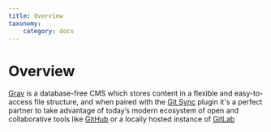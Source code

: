 ```yaml
---
title: Overview
taxonomy:
    category: docs
---
```


# Overview

[Grav](http://getgrav.org) is a database-free CMS which stores content in a flexible and easy-to-access file structure, and when paired with the [Git Sync](https://github.com/trilbymedia/grav-plugin-git-sync) plugin it's a perfect partner to take advantage of today’s modern ecosystem of open and collaborative tools like [GitHub](https://github.com/) or a locally hosted instance of [GitLab](https://about.gitlab.com/)
